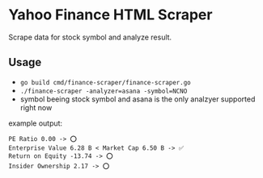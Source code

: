 # Yahoo Finance HTML Scraper
Scrape data for stock symbol and analyze result.

## Usage
* ```go build cmd/finance-scraper/finance-scraper.go```
* ```./finance-scraper -analyzer=asana -symbol=NCNO```
* symbol beeing stock symbol and asana is the only analzyer supported right now

example output: 
```
PE Ratio 0.00 -> ⭕
Enterprise Value 6.28 B < Market Cap 6.50 B -> ✅
Return on Equity -13.74 -> ⭕
Insider Ownership 2.17 -> ⭕
```